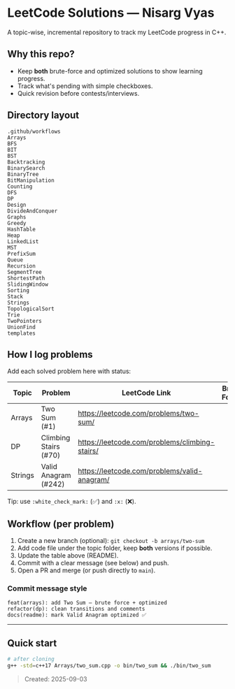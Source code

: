 # LeetCode Solutions — Nisarg Vyas

A topic-wise, incremental repository to track my LeetCode progress in C++.

## Why this repo?
- Keep **both** brute-force and optimized solutions to show learning progress.
- Track what's pending with simple checkboxes.
- Quick revision before contests/interviews.

## Directory layout
```
.github/workflows
Arrays
BFS
BIT
BST
Backtracking
BinarySearch
BinaryTree
BitManipulation
Counting
DFS
DP
Design
DivideAndConquer
Graphs
Greedy
HashTable
Heap
LinkedList
MST
PrefixSum
Queue
Recursion
SegmentTree
ShortestPath
SlidingWindow
Sorting
Stack
Strings
TopologicalSort
Trie
TwoPointers
UnionFind
templates
```

## How I log problems
Add each solved problem here with status:

| Topic | Problem | LeetCode Link | Brute Force | Optimized | Notes |
|---|---|---|:--:|:--:|---|
| Arrays | Two Sum (#1) | https://leetcode.com/problems/two-sum/ | ✅ | ✅ | Hash map one-pass |
| DP | Climbing Stairs (#70) | https://leetcode.com/problems/climbing-stairs/ | ✅ | ✅ | 1D DP |
| Strings | Valid Anagram (#242) | https://leetcode.com/problems/valid-anagram/ | ✅ | ❌ | Need counting/array map |

Tip: use `:white_check_mark:` (✅) and `:x:` (❌).

## Workflow (per problem)
1. Create a new branch (optional): `git checkout -b arrays/two-sum`
2. Add code file under the topic folder, keep **both** versions if possible.
3. Update the table above (README).
4. Commit with a clear message (see below) and push.
5. Open a PR and merge (or push directly to `main`).

### Commit message style
```
feat(arrays): add Two Sum — brute force + optimized
refactor(dp): clean transitions and comments
docs(readme): mark Valid Anagram optimized ✅
```

---

## Quick start
```bash
# after cloning
g++ -std=c++17 Arrays/two_sum.cpp -o bin/two_sum && ./bin/two_sum
```

> Created: 2025-09-03
